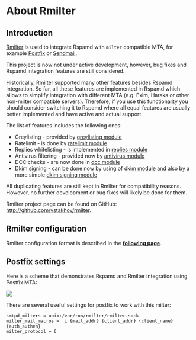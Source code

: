 # About Rmilter

## Introduction

[Rmilter](https://rspamd.com/rmilter/) is used to integrate Rspamd with `milter` compatible MTA, for example [Postfix](http://postfix.org) or [Sendmail](http://sendmail.org).

This project is now not under active development, however, bug fixes and Rspamd integration features are still considered.

Historically, Rmilter supported many other features besides Rspamd integration. So far, all these features are implemented in Rspamd which allows to simplify integration with different MTA (e.g. Exim, Haraka or other non-milter compatible servers). Therefore, if you use this functionality you should consider switching it to Rspamd where all equal features are usually better implemented and have active and actual support.

The list of features includes the following ones:

- Greylisting - provided by [greylisting module](https://rspamd.com/doc/modules/greylisting.html)
- Ratelimit - is done by [ratelimit module](https://rspamd.com/doc/modules/ratelimit.html)
- Replies whitelisting - is implemented in [replies module](https://rspamd.com/doc/modules/replies.html)
- Antivirus filtering - provided now by [antivirus module](https://rspamd.com/doc/modules/antivirus.html)
- DCC checks - are now done in [dcc module](https://rspamd.com/doc/modules/dcc.html)
- Dkim signing - can be done now by using of [dkim module](https://rspamd.com/doc/modules/dkim.html#dkim-signatures) and also by a more simple [dkim signing module](https://rspamd.com/doc/modules/dkim_signing.html)

All duplicating features are still kept in Rmilter for compatibility reasons. However, no further development or bug fixes will likely be done for them.

Rmilter project page can be found on GitHub: <http://github.com/vstakhov/rmilter>.

## Rmilter configuration

Rmilter configuration format is described in the **[following page](https://rspamd.com/rmilter/configuration.html)**.

## Postfix settings

Here is a scheme that demonstrates Rspamd and Rmilter integration using Postfix MTA:

<img class="img-responsive" src="https://rspamd.com/img/rspamd-schemes.007.png">

There are several useful settings for postfix to work with this milter:

    smtpd_milters = unix:/var/run/rmilter/rmilter.sock
    milter_mail_macros =  i {mail_addr} {client_addr} {client_name} {auth_authen}
    milter_protocol = 6